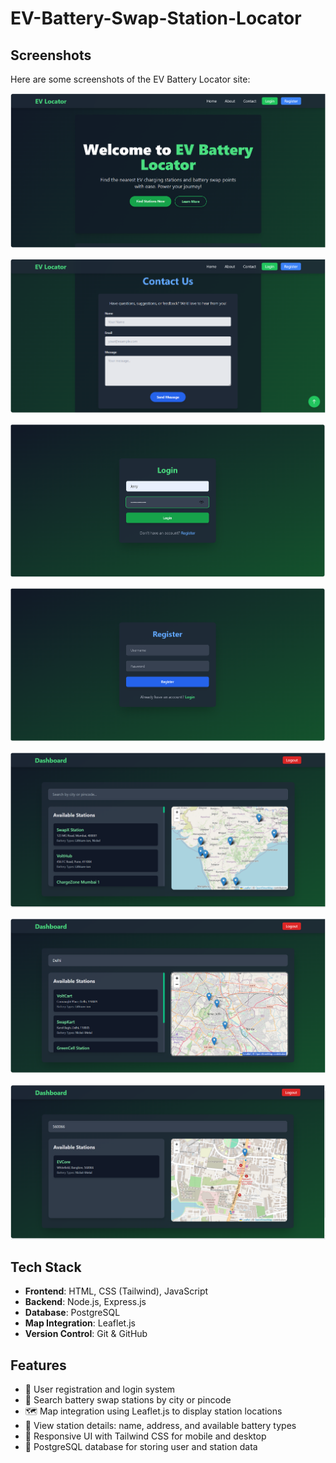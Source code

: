 # EV-Battery-Swap-Station-Locator
 
## Screenshots
Here are some screenshots of the EV Battery Locator site:

![Home](https://github.com/pratikdeoke/EV-Battery-Swap-Station-Locator/blob/main/images/homepage_a.png)

![Home](https://github.com/pratikdeoke/EV-Battery-Swap-Station-Locator/blob/main/images/homepage_b.png)

![Login](https://github.com/pratikdeoke/EV-Battery-Swap-Station-Locator/blob/main/images/login_page.png)

![Register](https://github.com/pratikdeoke/EV-Battery-Swap-Station-Locator/blob/main/images/register_page.png)

![Dashboard](https://github.com/pratikdeoke/EV-Battery-Swap-Station-Locator/blob/main/images/dashboard_a.png)

![Dashboard](https://github.com/pratikdeoke/EV-Battery-Swap-Station-Locator/blob/main/images/dashboard_b.png)

![Dashboard](https://github.com/pratikdeoke/EV-Battery-Swap-Station-Locator/blob/main/images/dashboard_c.png)

## Tech Stack

- **Frontend**: HTML, CSS (Tailwind), JavaScript
- **Backend**: Node.js, Express.js
- **Database**: PostgreSQL
- **Map Integration**: Leaflet.js
- **Version Control**: Git & GitHub

## Features

- 🔐 User registration and login system
- 📍 Search battery swap stations by city or pincode
- 🗺️ Map integration using Leaflet.js to display station locations
- 🧾 View station details: name, address, and available battery types
- 📱 Responsive UI with Tailwind CSS for mobile and desktop
- 💾 PostgreSQL database for storing user and station data
